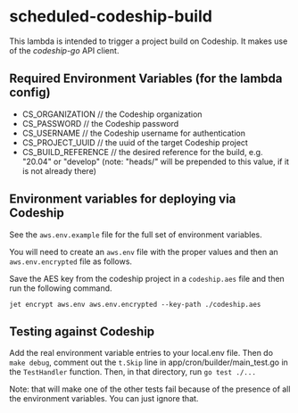 # scheduled-codeship-build

This lambda is intended to trigger a project build on Codeship.
It makes use of the *codeship-go* API client.

## Required Environment Variables (for the lambda config)

* CS_ORGANIZATION // the Codeship organization
* CS_PASSWORD // the Codeship password
* CS_USERNAME // the Codeship username for authentication
* CS_PROJECT_UUID // the uuid of the target Codeship project
* CS_BUILD_REFERENCE // the desired reference for the build, e.g. "20.04" or "develop"
(note: "heads/" will be prepended to this value, if it is not already there)

## Environment variables for deploying via Codeship
See the `aws.env.example` file for the full set of environment variables.

You will need to create an `aws.env` file with the proper values
and then an `aws.env.encrypted` file as follows.

Save the AES key from the codeship project in a `codeship.aes` file and 
then run the following command.

`jet encrypt aws.env aws.env.encrypted --key-path ./codeship.aes`

## Testing against Codeship

Add the real environment variable entries to your local.env file.
Then do `make debug`, comment out the `t.Skip` line in app/cron/builder/main_test.go in the `TestHandler` function. 
Then, in that directory, run `go test ./...`

Note: that will make one of the other tests fail because of the presence of all the environment variables.
You can just ignore that.
